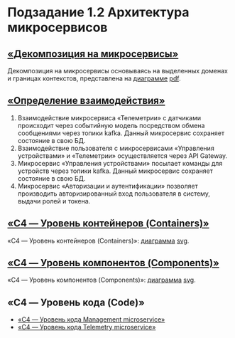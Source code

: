 # Подзадание 1.2 Архитектура микросервисов

## [«Декомпозиция на микросервисы»](smart-home-microservices-architecture-subtask-1-2.drawio)
Декомпозиция на микросервисы основываясь на выделенных доменах и границах контекстов,
представлена на [диаграмме](smart-home-microservices-architecture-subtask-1-2.drawio) [pdf](smart-home-microservices-architecture-subtask-1-2.drawio.pdf).

## [«Определение взаимодействия»](smart-home-microservices-architecture-subtask-1-2.drawio)
1. Взаимодействие микросервиса «Телеметрии» с датчиками происходит через событийную модель посредством обмена сообщениями через топики kafka. Данный микросервис сохраняет состояние в свою БД.  
2. Взаимодействие пользователя с микросервисами «Управления устройствами» и «Телеметрии» осуществляется через API Gateway.
3. Микросервис «Управления устройствами» посылает команды для устройств через топики kafka. Данный микросервис сохраняет состояние в свою БД.
4. Микросервис «Авторизации и аутентификации» позволяет производить авторизированный вход пользователя в систему, выдачи ролей и токена.

## [«C4 — Уровень контейнеров (Containers)»](smart-home-microservices-Container.puml)
«C4 — Уровень контейнеров (Containers)»: [диаграмма](smart-home-microservices-Container.puml) [svg](smart-home-microservices-Container-Smart_Home_Container_Diagram.svg).
## [«C4 — Уровень компонентов (Components)»](smart-home-microservices-Component.puml)
«C4 — Уровень компонентов (Components)»: [диаграмма](smart-home-microservices-Component.puml) [svg](smart-home-microservices-Component-Smart_Home_System_Component_Diagram.svg). 
## «C4 — Уровень кода (Code)»
* [«C4 — Уровень кода Management microservice»](smart-home-microservices-Code-Management.puml)
* [«C4 — Уровень кода Telemetry microservice»](smart-home-microservices-Code-Telemetry.puml)
